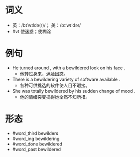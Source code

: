 # 词义
- 英：/bɪˈwɪldə(r)/； 美：/bɪˈwɪldər/
- #vt 使迷惑；使糊涂
# 例句
- He turned around , with a bewildered look on his face .
	- 他转过身来，满脸困惑。
- There is a bewildering variety of software available .
	- 各种可供挑选的软件使人目不暇接。
- She was totally bewildered by his sudden change of mood .
	- 他的情绪突变搞得她全然不知所措。
# 形态
- #word_third bewilders
- #word_ing bewildering
- #word_done bewildered
- #word_past bewildered
